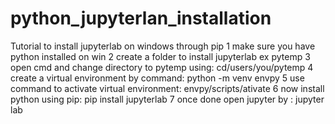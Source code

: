 # python_jupyterlan_installation
Tutorial to install jupyterlab on windows through pip
1 make sure you have python installed on win
2 create a folder to install jupyterlab ex pytemp
3 open cmd and change directory to pytemp using: cd/users/you/pytemp
4 create a virtual environment by command: python -m venv envpy
5 use command to activate virtual environment: envpy/scripts/ativate
6 now install python using pip: pip install jupyterlab
7 once done open jupyter by : jupyter lab

